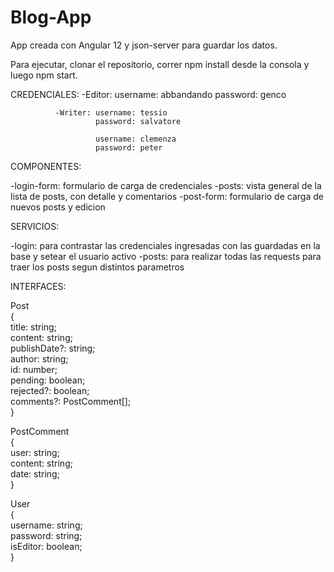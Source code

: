 # Blog-App
App creada con Angular 12 y json-server para guardar los datos.

Para ejecutar, clonar el repositorio, correr npm install desde la consola y luego npm start.

CREDENCIALES: -Editor: username: abbandando
                       password: genco
              
              -Writer: username: tessio
                       password: salvatore
                       
                       username: clemenza
                       password: peter

COMPONENTES: 

-login-form: formulario de carga de credenciales
-posts: vista general de la lista de posts, con detalle y comentarios
-post-form: formulario de carga de nuevos posts y edicion

SERVICIOS: 

-login: para contrastar las credenciales ingresadas con las guardadas en la base y setear el usuario activo
-posts: para realizar todas las requests para traer los posts segun distintos parametros
           
INTERFACES: 

Post <br>
{<br>
    title: string;<br>
    content: string;<br>
    publishDate?: string;<br>
    author: string;<br>
    id: number;<br>
    pending: boolean;<br>
    rejected?: boolean;<br>
    comments?: PostComment[];<br>
}<br>

PostComment <br>
{<br>
    user: string;<br>
    content: string;<br>
    date: string;<br>
}<br>

User <br>
{<br>
    username: string;<br>
    password: string;<br>
    isEditor: boolean;<br>
}
